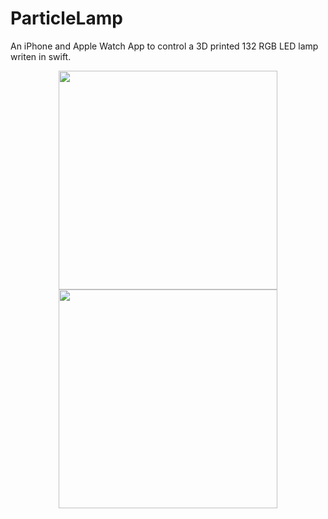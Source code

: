 # ParticleLamp
An iPhone and Apple Watch App to control a 3D printed 132 RGB LED lamp writen in swift.


<p align="center">
  <img src="https://raw.githubusercontent.com/coreyasmith35/ParticleLamp/images/iPhonePic.png" width="350"/>
  <img src="https://raw.githubusercontent.com/coreyasmith35/ParticleLamp/images/iPhonePic.png" width="350"/>
</p>
